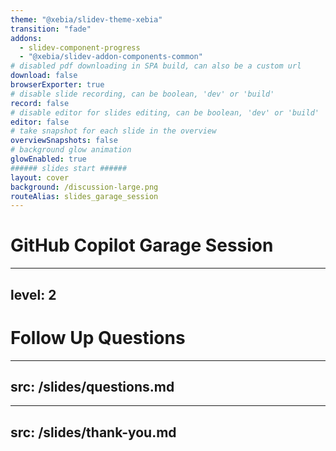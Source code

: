 ```yaml
---
theme: "@xebia/slidev-theme-xebia"
transition: "fade"
addons:
  - slidev-component-progress
  - "@xebia/slidev-addon-components-common"
# disabled pdf downloading in SPA build, can also be a custom url
download: false
browserExporter: true
# disable slide recording, can be boolean, 'dev' or 'build'
record: false
# disable editor for slides editing, can be boolean, 'dev' or 'build'
editor: false
# take snapshot for each slide in the overview
overviewSnapshots: false
# background glow animation
glowEnabled: true
###### slides start ######
layout: cover
background: /discussion-large.png
routeAlias: slides_garage_session
---
```


# GitHub Copilot Garage Session

---
level: 2
---

# Follow Up Questions

---
src: /slides/questions.md
---

---
src: /slides/thank-you.md
---
